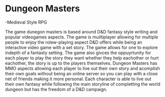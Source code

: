 # Dungeon Masters
-Medieval Style RPG

 The game dunegon masters is based around D&D fantasy style writing and popular videogames aspects. The game is muiltiplayer allowing for multiple people to enjoy the rolew-playing aspect D&D offers while being an interactive video game with a set story. The game allows for one to explore indepth of a fantasty setting. The game also  givces the oppuyrtunity for each player to play the story they want whether they help eachother or hurt eachother, the story is up to the players themselves. Dungeon Masters has MMO aspects allowing each player to live out their own story and acomplish their own goals without being an online server so you can play with a close net of friends making it more personal. Each character is able to live out their own fantasy while following the main storyline of completting the world dungeon but has the freedom of a D&D campaign. 


